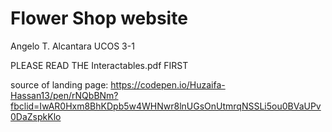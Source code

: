 # Flower Shop website
Angelo T. Alcantara           UCOS 3-1

PLEASE READ THE Interactables.pdf FIRST


source of landing page: https://codepen.io/Huzaifa-Hassan13/pen/rNQbBNm?fbclid=IwAR0Hxm8BhKDpb5w4WHNwr8lnUGsOnUtmrqNSSLi5ou0BVaUPv0DaZspkKlo
